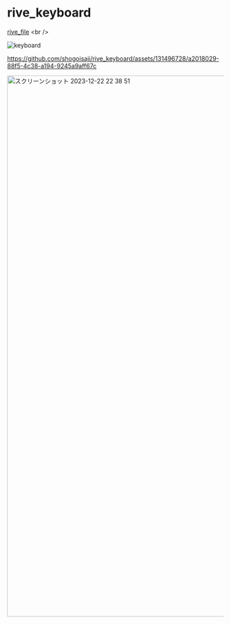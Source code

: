 # rive_keyboard

[rive_file](https://shogoisaji.github.io/colasol/](https://github.com/shogoisaji/rive_keyboard/blob/main/assets/rive/))  
<br />

![keyboard](https://github.com/shogoisaji/rive_keyboard/assets/131496728/44beb44d-b317-4147-bb9e-dd20d42b4e23)


https://github.com/shogoisaji/rive_keyboard/assets/131496728/a2018029-88f5-4c38-a194-9245a9aff67c

<img width="1254" alt="スクリーンショット 2023-12-22 22 38 51" src="https://github.com/shogoisaji/rive_keyboard/assets/131496728/e18c70f8-b09a-4712-9acb-2f9d0b98032a">

